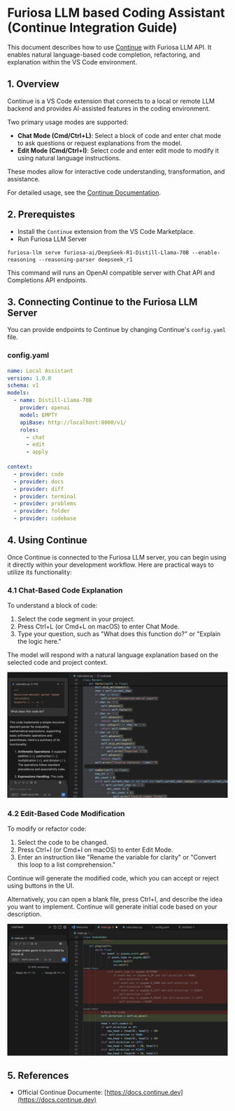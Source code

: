 
# Furiosa LLM based Coding Assistant (Continue Integration Guide)

This document describes how to use [Continue](https://continue.dev) with Furiosa LLM API. It enables natural language-based code completion, refactoring, and explanation within the VS Code environment.

## 1. Overview

Continue is a VS Code extension that connects to a local or remote LLM backend and provides AI-assisted features in the coding environment.

Two primary usage modes are supported:

- **Chat Mode (Cmd/Ctrl+L)**: Select a block of code and enter chat mode to ask questions or request explanations from the model.
- **Edit Mode (Cmd/Ctrl+I)**: Select code and enter edit mode to modify it using natural language instructions.

These modes allow for interactive code understanding, transformation, and assistance.

For detailed usage, see the [Continue Documentation](https://docs.continue.dev/).

## 2. Prerequistes

- Install the `Continue` extension from the VS Code Marketplace.
- Run Furiosa LLM Server

```
furiosa-llm serve furiosa-ai/DeepSeek-R1-Distill-Llama-70B --enable-reasoning --reasoning-parser deepseek_r1
```

This command will runs an OpenAI compatible server with Chat API and Completions API endpoints.

## 3. Connecting Continue to the Furiosa LLM Server

You can provide endpoints to Continue by changing Continue's `config.yaml` file.

### config.yaml

```yaml
name: Local Assistant
version: 1.0.0
schema: v1
models:
  - name: Distill-Llama-70B
    provider: openai
    model: EMPTY
    apiBase: http://localhost:8000/v1/
    roles:
      - chat
      - edit
      - apply

context:
  - provider: code
  - provider: docs
  - provider: diff
  - provider: terminal
  - provider: problems
  - provider: folder
  - provider: codebase
```


## 4. Using Continue
Once Continue is connected to the Furiosa LLM server, you can begin using it directly within your development workflow. Here are practical ways to utilize its functionality:

### 4.1 Chat-Based Code Explanation
To understand a block of code:

1. Select the code segment in your project.
1. Press Ctrl+L (or Cmd+L on macOS) to enter Chat Mode.
1. Type your question, such as "What does this function do?" or "Explain the logic here."

The model will respond with a natural language explanation based on the selected code and project context.

![Code Explanation](explanation_example.png)

### 4.2 Edit-Based Code Modification
To modify or refactor code:

1. Select the code to be changed.
1. Press Ctrl+I (or Cmd+I on macOS) to enter Edit Mode.
1. Enter an instruction like "Rename the variable for clarity" or "Convert this loop to a list comprehension."

Continue will generate the modified code, which you can accept or reject using buttons in the UI.

Alternatively, you can open a blank file, press Ctrl+I, and describe the idea you want to implement. Continue will generate initial code based on your description.

![Code Edit](code_edit_example.png)

## 5. References

- Official Continue Documente: [https://docs.continue.dev](https://docs.continue.dev)
